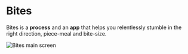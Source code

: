 # Bites

Bites is a **process** and an **app** that helps you relentlessly stumble in the right direction, piece-meal and bite-size.

![Bites main screen](https://s17.postimg.org/7wryn9hkv/computer_screen.png)
